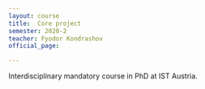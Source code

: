 ```yaml
---
layout: course
title:  Core project
semester: 2020-2
teacher: Fyodor Kondrashov
official_page: 

---
```


Interdisciplinary mandatory course in PhD at IST Austria.
